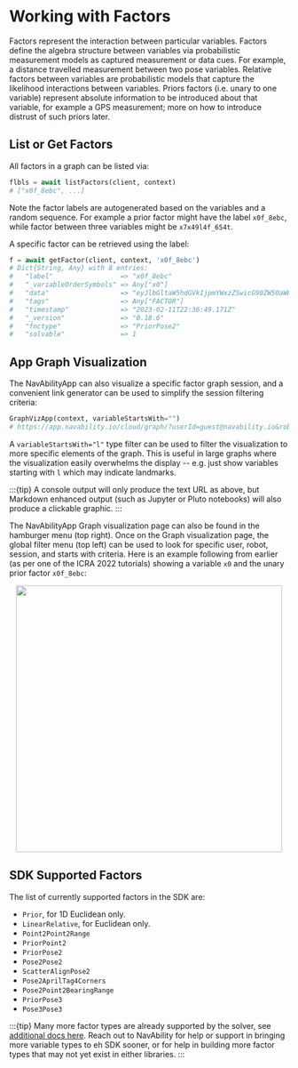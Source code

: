 # Working with Factors

Factors represent the interaction between particular variables. Factors define the algebra structure between variables via probabilistic measurement models as captured measurement or data cues.  For example, a distance travelled measurement between two pose variables. Relative factors between variables are probabilistic models that capture the likelihood interactions between variables. Priors factors (i.e. unary to one variable) represent absolute information to be introduced about that variable, for example a GPS measurement; more on how to introduce distrust of such priors later.

## List or Get Factors

All factors in a graph can be listed via:
```python
flbls = await listFactors(client, context)
# ["x0f_8ebc", ...]
```

Note the factor labels are autogenerated based on the variables and a random sequence.  For example a prior factor might have the label `x0f_8ebc`, while factor between three variables might be `x7x49l4f_654t`.

A specific factor can be retrieved using the label:
```python
f = await getFactor(client, context, 'x0f_8ebc')
# Dict{String, Any} with 8 entries:
#   "label"                 => "x0f_8ebc"
#   "_variableOrderSymbols" => Any["x0"]
#   "data"                  => "eyJlbGltaW5hdGVkIjpmYWxzZSwicG90ZW50aWFsdXNlZCI6Z…
#   "tags"                  => Any["FACTOR"]
#   "timestamp"             => "2023-02-11T22:36:49.171Z"
#   "_version"              => "0.18.6"
#   "fnctype"               => "PriorPose2"
#   "solvable"              => 1
```

<!-- ```@docs
listFactors
getFactor
``` -->

## App Graph Visualization

The NavAbilityApp can also visualize a specific factor graph session, and a convenient link generator can be used to simplify the session filtering criteria:
```python
GraphVizApp(context, variableStartsWith="")
# https://app.navability.io/cloud/graph/?userId=guest@navability.io&robotStartsWith=SDKjl_0181&sessionStartsWith=Tutorial1_af33&variableStartsWith
```

A `variableStartsWith="l"` type filter can be used to filter the visualization to more specific elements of the graph.  This is useful in large graphs where the visualization easily overwhelms the display -- e.g. just show variables starting with `l` which may indicate landmarks.

:::{tip}
A console output will only produce the text URL as above, but Markdown enhanced output (such as Jupyter or Pluto notebooks) will also produce a clickable graphic.
:::

The NavAbilityApp Graph visualization page can also be found in the hamburger menu (top right).  Once on the Graph visualization page, the global filter menu (top left) can be used to look for specific user, robot, session, and starts with criteria.  Here is an example following from earlier (as per one of the ICRA 2022 tutorials) showing a variable `x0` and the unary prior factor `x0f_8ebc`:

<a href="https://app.navability.io/cloud/graph/?userId=guest@navability.io&robotStartsWith=SDKjl_0181&sessionStartsWith=Tutorial1_af33&variableStartsWith"> <p align="center">
<img src="https://user-images.githubusercontent.com/6412556/218284321-83fad03b-ea54-4a0a-976d-49020f48dcd4.png" width="480" border="0" />
</p></a>

<!-- ```@docs
GraphVizApp
``` -->

## SDK Supported Factors

The list of currently supported factors in the SDK are:
- `Prior`, for 1D Euclidean only.
- `LinearRelative`, for Euclidean only.
- `Point2Point2Range`
- `PriorPoint2`
- `PriorPose2`
- `Pose2Pose2`
- `ScatterAlignPose2`
- `Pose2AprilTag4Corners`
- `Pose2Point2BearingRange`
- `PriorPose3`
- `Pose3Pose3`

:::{tip}
Many more factor types are already supported by the solver, see [additional docs here](https://juliarobotics.org/Caesar.jl/latest/concepts/available_varfacs/).  Reach out to NavAbility for help or support in bringing more variable types to eh SDK sooner, or for help in building more factor types that may not yet exist in either libraries.
:::

<!-- ## Factor Index

```@docs
NvaSDK.ZInferenceType
NvaSDK.InferenceType
NvaSDK.PriorData
NvaSDK.LinearRelativeData
NvaSDK.PriorPoint2Data
NvaSDK.Point2Point2RangeData
NvaSDK.PriorPose2Data
NvaSDK.Pose2Pose2Data
NvaSDK.Pose2Point2BearingRangeData
NvaSDK.PriorPose3Data
NvaSDK.Pose3Pose3Data
NvaSDK.ScatterAlignPose2
NvaSDK.Pose2AprilTag4Corners
``` -->